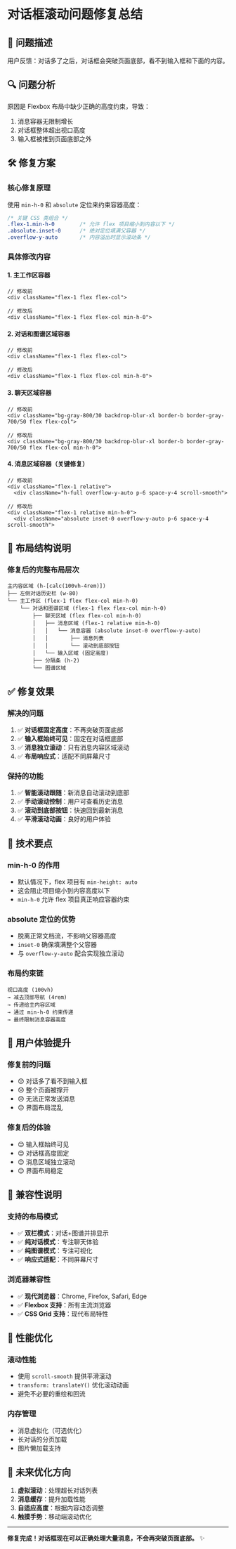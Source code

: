 # 对话框滚动问题修复总结

## 🎯 问题描述
用户反馈：对话多了之后，对话框会突破页面底部，看不到输入框和下面的内容。

## 🔍 问题分析
原因是 Flexbox 布局中缺少正确的高度约束，导致：
1. 消息容器无限制增长
2. 对话框整体超出视口高度
3. 输入框被推到页面底部之外

## 🛠️ 修复方案

### 核心修复原理
使用 `min-h-0` 和 `absolute` 定位来约束容器高度：

```css
/* 关键 CSS 类组合 */
.flex-1.min-h-0        /* 允许 flex 项目缩小到内容以下 */
.absolute.inset-0      /* 绝对定位填满父容器 */
.overflow-y-auto       /* 内容溢出时显示滚动条 */
```

### 具体修改内容

#### 1. 主工作区容器
```tsx
// 修改前
<div className="flex-1 flex flex-col">

// 修改后  
<div className="flex-1 flex flex-col min-h-0">
```

#### 2. 对话和图谱区域容器
```tsx
// 修改前
<div className="flex-1 flex flex-col">

// 修改后
<div className="flex-1 flex flex-col min-h-0">
```

#### 3. 聊天区域容器
```tsx
// 修改前
<div className="bg-gray-800/30 backdrop-blur-xl border-b border-gray-700/50 flex flex-col">

// 修改后
<div className="bg-gray-800/30 backdrop-blur-xl border-b border-gray-700/50 flex flex-col min-h-0">
```

#### 4. 消息区域容器（关键修复）
```tsx
// 修改前
<div className="flex-1 relative">
  <div className="h-full overflow-y-auto p-6 space-y-4 scroll-smooth">

// 修改后
<div className="flex-1 relative min-h-0">
  <div className="absolute inset-0 overflow-y-auto p-6 space-y-4 scroll-smooth">
```

## 🎨 布局结构说明

### 修复后的完整布局层次
```
主内容区域 (h-[calc(100vh-4rem)])
├── 左侧对话历史栏 (w-80)
└── 主工作区 (flex-1 flex flex-col min-h-0)
    └── 对话和图谱区域 (flex-1 flex flex-col min-h-0)
        ├── 聊天区域 (flex flex-col min-h-0)
        │   ├── 消息区域 (flex-1 relative min-h-0)
        │   │   └── 消息容器 (absolute inset-0 overflow-y-auto)
        │   │       ├── 消息列表
        │   │       └── 滚动到底部按钮
        │   └── 输入区域 (固定高度)
        ├── 分隔条 (h-2)
        └── 图谱区域
```

## ✅ 修复效果

### 解决的问题
1. ✅ **对话框固定高度**：不再突破页面底部
2. ✅ **输入框始终可见**：固定在对话框底部
3. ✅ **消息独立滚动**：只有消息内容区域滚动
4. ✅ **布局响应式**：适配不同屏幕尺寸

### 保持的功能
1. ✅ **智能滚动跟随**：新消息自动滚动到底部
2. ✅ **手动滚动控制**：用户可查看历史消息
3. ✅ **滚动到底部按钮**：快速回到最新消息
4. ✅ **平滑滚动动画**：良好的用户体验

## 🔧 技术要点

### min-h-0 的作用
- 默认情况下，flex 项目有 `min-height: auto`
- 这会阻止项目缩小到内容高度以下
- `min-h-0` 允许 flex 项目真正响应容器约束

### absolute 定位的优势
- 脱离正常文档流，不影响父容器高度
- `inset-0` 确保填满整个父容器
- 与 `overflow-y-auto` 配合实现独立滚动

### 布局约束链
```
视口高度 (100vh)
→ 减去顶部导航 (4rem)
→ 传递给主内容区域
→ 通过 min-h-0 约束传递
→ 最终限制消息容器高度
```

## 🎯 用户体验提升

### 修复前的问题
- 😞 对话多了看不到输入框
- 😞 整个页面被撑开
- 😞 无法正常发送消息
- 😞 界面布局混乱

### 修复后的体验
- 😊 输入框始终可见
- 😊 对话框高度固定
- 😊 消息区域独立滚动
- 😊 界面布局稳定

## 📱 兼容性说明

### 支持的布局模式
- ✅ **双栏模式**：对话+图谱并排显示
- ✅ **纯对话模式**：专注聊天体验
- ✅ **纯图谱模式**：专注可视化
- ✅ **响应式适配**：不同屏幕尺寸

### 浏览器兼容性
- ✅ **现代浏览器**：Chrome, Firefox, Safari, Edge
- ✅ **Flexbox 支持**：所有主流浏览器
- ✅ **CSS Grid 支持**：现代布局特性

## 🚀 性能优化

### 滚动性能
- 使用 `scroll-smooth` 提供平滑滚动
- `transform: translateY()` 优化滚动动画
- 避免不必要的重绘和回流

### 内存管理
- 消息虚拟化（可选优化）
- 长对话的分页加载
- 图片懒加载支持

## 🔄 未来优化方向

1. **虚拟滚动**：处理超长对话列表
2. **消息缓存**：提升加载性能
3. **自适应高度**：根据内容动态调整
4. **触摸手势**：移动端滚动优化

---

**修复完成！对话框现在可以正确处理大量消息，不会再突破页面底部。** ✨ 